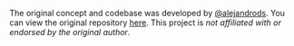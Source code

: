 
The original concept and codebase was developed by [@alejandrods](https://github.com/alejandrods). You can view the original repository [here](https://github.com/alejandrods/text-generation-gpt2).
This project is *not affiliated with or endorsed by the original author*.



